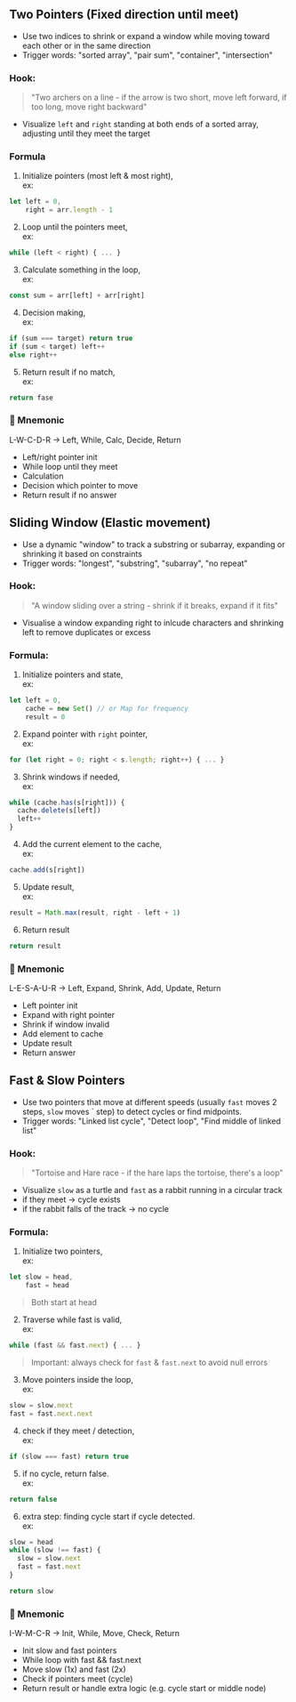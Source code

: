 ## Two Pointers (Fixed direction until meet)
- Use two indices to shrink or expand a window while moving toward each other or in the same direction
- Trigger words: "sorted array", "pair sum", "container", "intersection"

### Hook:
> "Two archers on a line - if the arrow is two short, move left forward, if too long, move right backward"
- Visualize `left` and `right` standing at both ends of a sorted array, adjusting until they meet the target

### Formula
1. Initialize pointers (most left & most right),  
ex:
```js
let left = 0,
    right = arr.length - 1
```
2. Loop until the pointers meet,  
ex:
```js
while (left < right) { ... }
```
3. Calculate something in the loop,  
ex:
```js
const sum = arr[left] + arr[right]
```
4. Decision making,  
ex:
```js
if (sum === target) return true
if (sum < target) left++
else right++
```
5. Return result if no match,  
ex:
```js
return fase
```

### 🧠 Mnemonic
L-W-C-D-R → Left, While, Calc, Decide, Return
- Left/right pointer init
- While loop until they meet
- Calculation
- Decision which pointer to move
- Return result if no answer

## Sliding Window (Elastic movement)
- Use a dynamic "window" to track a substring or subarray, expanding or shrinking it based on constraints
- Trigger words: "longest", "substring", "subarray", "no repeat"

### Hook:
> "A window sliding over a string - shrink if it breaks, expand if it fits"
- Visualise a window expanding right to inlcude characters and shrinking left to remove duplicates or excess

### Formula:
1. Initialize pointers and state,  
ex:
```js
let left = 0,
    cache = new Set() // or Map for frequency
    result = 0
```
2. Expand pointer with `right` pointer,  
ex:
```js
for (let right = 0; right < s.length; right++) { ... }
```
3. Shrink windows if needed,  
ex:
```js
while (cache.has(s[right])) {
  cache.delete(s[left])
  left++
}
```
4. Add the current element to the cache,  
ex:
```js
cache.add(s[right])
```
5. Update result,  
ex:
```js
result = Math.max(result, right - left + 1)
```
6. Return result
```js
return result
```

### 🧠 Mnemonic
L-E-S-A-U-R → Left, Expand, Shrink, Add, Update, Return
- Left pointer init
- Expand with right pointer
- Shrink if window invalid
- Add element to cache
- Update result
- Return answer

## Fast & Slow Pointers
- Use two pointers that move at different speeds (usually `fast` moves 2 steps, `slow` moves ` step) to detect cycles or find midpoints.
- Trigger words: "Linked list cycle", "Detect loop", "Find middle of linked list"

### Hook:
> "Tortoise and Hare race - if the hare laps the tortoise, there's a loop"
- Visualize `slow` as a turtle and `fast` as a rabbit running in a circular track
- if they meet -> cycle exists
- if the rabbit falls of the track -> no cycle

### Formula:
1. Initialize two pointers,  
ex:
```js
let slow = head,
    fast = head
```
>Both start at head
2. Traverse while fast is valid,  
ex:
```js
while (fast && fast.next) { ... }
```
>Important: always check for `fast` & `fast.next` to avoid null errors
3. Move pointers inside the loop,  
ex:
```js
slow = slow.next
fast = fast.next.next
```
4. check if they meet / detection,  
ex:
```js
if (slow === fast) return true
```
5. if no cycle, return false.  
ex:
```js
return false
```
6. extra step: finding cycle start if cycle detected.  
ex:
```js
slow = head
while (slow !== fast) {
  slow = slow.next
  fast = fast.next
}

return slow
```

### 🧠 Mnemonic
I-W-M-C-R → Init, While, Move, Check, Return
- Init slow and fast pointers
- While loop with fast && fast.next
- Move slow (1x) and fast (2x)
- Check if pointers meet (cycle)
- Return result or handle extra logic (e.g. cycle start or middle node)